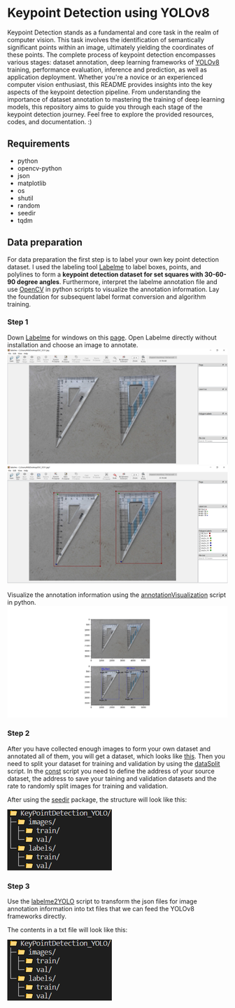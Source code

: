 # Keypoint Detection using YOLOv8
Keypoint Detection stands as a fundamental and core task in the realm of computer vision. This task involves the identification of semantically significant points within an image, ultimately yielding the coordinates of these points. The complete process of keypoint detection encompasses various stages: dataset annotation, deep learning frameworks of [YOLOv8](https://github.com/ultralytics/ultralytics) training, performance evaluation, inference and prediction, as well as application deployment. Whether you're a novice or an experienced computer vision enthusiast, this README provides insights into the key aspects of the keypoint detection pipeline. From understanding the importance of dataset annotation to mastering the training of deep learning models, this repository aims to guide you through each stage of the keypoint detection journey. Feel free to explore the provided resources, codes, and documentation. :)

## Requirements
- python
- opencv-python
- json
- matplotlib
- os
- shutil
- random
- seedir
- tqdm

## Data preparation
For data preparation the first step is to label your own key point detection dataset. I used the labeling tool [Labelme](https://github.com/wkentaro/labelme) to label boxes, points, and polylines to form a **keypoint detection dataset for set squares with 30-60-90 degree angles**. Furthermore, interpret the labelme annotation file and use [OpenCV](https://github.com/opencv/opencv) in python scripts to visualize the annotation information. Lay the foundation for subsequent label format conversion and algorithm training.

### Step 1
Down [Labelme](https://github.com/wkentaro/labelme) for windows on this [page](https://github.com/wkentaro/labelme/releases/tag/v5.3.0). Open Labelme directly without installation and choose an image to annotate.
![image](https://github.com/1996JCZhou/Key-Points-Detection/blob/master/Images%20for%20README/Labelme%201.PNG)
![image](https://github.com/1996JCZhou/Key-Points-Detection/blob/master/Images%20for%20README/Labelme%202.PNG)

Visualize the annotation information using the [annotationVisualization](https://github.com/1996JCZhou/Key-Points-Detection/blob/master/annotationVisualization.py) script in python.
![image](https://github.com/1996JCZhou/Key-Points-Detection/blob/master/Images%20for%20README/annotationInformation.png)

### Step 2
After you have collected enough images to form your own dataset and annotated all of them, you will get a dataset, which looks like [this](https://github.com/1996JCZhou/Key-Points-Detection/tree/master/Setsquare_Keypoint_Labelme). Then you need to split your dataset for training and validation by using the [dataSplit](https://github.com/1996JCZhou/Key-Points-Detection/blob/master/dataSplit.py) script. In the [const]() script you need to define the address of your source dataset, the address to save your taining and validation datasets and the rate to randomly split images for training and validation.

After using the [seedir](https://github.com/earnestt1234/seedir) package, the structure will look like this:

![image](https://github.com/1996JCZhou/Key-Points-Detection/blob/master/Images%20for%20README/structure.PNG)

### Step 3
Use the [labelme2YOLO](https://github.com/1996JCZhou/Key-Points-Detection/blob/master/labelme2YOLO.py) script to transform the json files for image annotation information into txt files that we can feed the YOLOv8 frameworks directly.

The contents in a txt file will look like this:

![image](https://github.com/1996JCZhou/Key-Points-Detection/blob/master/Images%20for%20README/structure.PNG)
